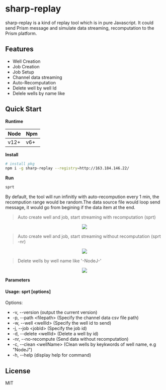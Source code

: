 # sharp-replay

sharp-replay is a kind of replay tool which is in pure Javascript. It could send Prism message and simulate data streaming, recomputation to the Prism platform.

## Features

- Well Creation
- Job Creation
- Job Setup
- Channel data streaming
- Auto-Recomputation
- Delete well by well Id
- Delele wells by name like

## Quick Start

**Runtime**

| Node | Npm |
| ---- | --- |
| v12+ | v6+ |

**Install**

```bash
# install pkg
npm i -g sharp-replay --registry=http://163.184.146.22/
```

**Run**

```bash
sprt
```

By default, the tool will run infinitly with auto-recompution every 1 min, the recompution range would be random.The data source file would loop send message, it would go from begining if the data item at the end.

> Auto create well and job, start streaming with recomputation (sprt)

<p align="center"><img src="https://media.giphy.com/media/QxMwUbZCsixaZeSzEz/giphy.gif"/></p>

> Auto create well and job, start streaming without recomputation (sprt -nr)

<p align="center"><img src="https://media.giphy.com/media/J3MYvgNjFAvsbhoVac/giphy.gif"/></p>

> Delete wells by well name like '-NodeJ-'

<p align="center"><img src="https://media.giphy.com/media/WrynX9bd7KYSdgkyd3/giphy.gif"/></p>

**Parameters**

#### Usage: sprt [options]

Options:

- -v, --version (output the current version)
- -p, --path \<filepath> (Specify the channel data csv file path)
- -w, --well \<wellId> (Specify the well id to send)
- -j, --job \<jobId> (Specify the job id)
- -d, --delete \<wellId> (Delete a well by id)
- -nr, --no-recompute (Send data without recomputation)
- -c, --clean \<wellName> (Clean wells by keykwords of well name, e.g "NodeJ")
- -h, --help (display help for command)

## License

MIT
